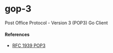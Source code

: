 # gop-3

Post Office Protocol - Version 3 (POP3) Go Client

#### References
* [RFC 1939 POP3](https://www.ietf.org/rfc/rfc1939.txt)